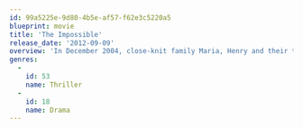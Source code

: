 ```yaml
---
id: 99a5225e-9d80-4b5e-af57-f62e3c5220a5
blueprint: movie
title: 'The Impossible'
release_date: '2012-09-09'
overview: 'In December 2004, close-knit family Maria, Henry and their three sons begin their winter vacation in Thailand. But the day after Christmas, the idyllic holiday turns into an incomprehensible nightmare when a terrifying roar rises from the depths of the sea, followed by a wall of black water that devours everything in its path. Though Maria and her family face their darkest hour, unexpected displays of kindness and courage ameliorate their terror.'
genres:
  -
    id: 53
    name: Thriller
  -
    id: 18
    name: Drama
---
```

